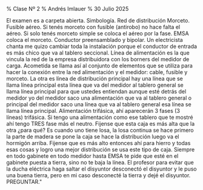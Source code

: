 % Clase Nº 2
% Andrés Imlauer
% 30 Julio 2025

El examen es a carpeta abierta. Simbología. Red de distribución Morceto. Fusible aéreo. Si tenés morceto con fusible (antirobo) no hace falta el aéreo. Si solo tenés morceto simple se coloca el aéreo por la fase. EMSA coloca el morceto. Conductor preensamblado y bipolar. Un electricista chanta me quizo cambiar toda la instalación porque el conductor de entrada es más chico que va al tablero seccional. Línea de alimentación es la que vincula la red de la empresa distribuidora con los borners del medidor de carga. Acometida se llama así al conjunto de elementos que se utiliza para hacer la conexión entre la red alimentación y el medidor: cable, fusible y morceto. La otra es línea de distribución principal hay una línea que se llama línea principal esta línea que va del medidor al tablero general se llama línea principal para que ustedes entiendan aunque esté detrás del medidor yo del medidor saco una alimentación que va al tablero general o principal del medidor saco una línea que va al tablero general esa línea se llama línea principal. Alimentación trifásica, ahí aparecerán 3 fases (3 líneas) trifásica. Si tengo una alimentación como ese tablero que te mostré ahí tengo TRES fase más el neutro. Fijense que esta caja es más alta que la otra ¿para qué?  Es cuando uno tiene losa, la losa continua se hace primero la parte de madera se pone la caja se hace la distribución luego va el hormigón arriba. Fijense que es más alto entonces ahí para hierro y todas esas cosas y logro una mejor distribución se usa este tipo de caja. Siempre en todo gabinete en todo medidor hasta EMSA te pide que esté en el gabinete puesta a tierra, sino no te baja la
línea. El profesor para evitar que la ducha eléctrica haga saltar el disyuntor desconectó el disyuntor y le puso una buena tierra, pero en mi caso desconecté la tierra y
dejé el disyuntor. PREGUNTAR."
